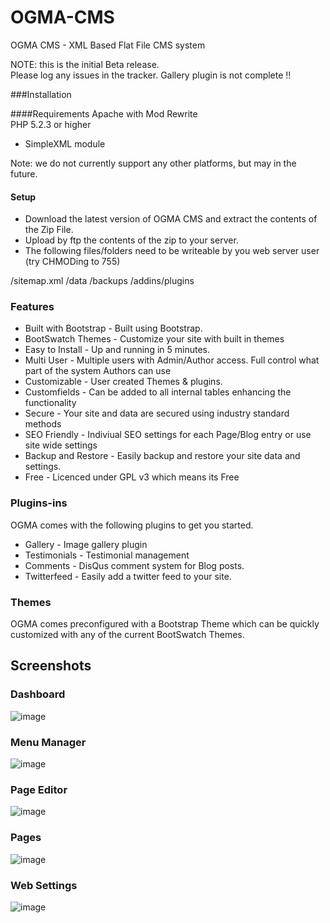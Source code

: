 OGMA-CMS
========

OGMA CMS - XML Based Flat File CMS system


NOTE: this is the initial Beta release.  
Please log any issues in the tracker. 
Gallery plugin is not complete !!

###Installation 

####Requirements 
Apache with Mod Rewrite  
PHP 5.2.3 or higher 
 - SimpleXML module

Note: we do not currently support any other platforms, but may in the future.

#### Setup

* Download the latest version of OGMA CMS and extract the contents of the Zip File.  
* Upload by ftp the contents of the zip to your server.
* The following files/folders need to be writeable by you web server user (try CHMODing to 755) 

/sitemap.xml
/data
/backups
/addins/plugins


### Features 

* Built with Bootstrap - Built using Bootstrap.  
* BootSwatch Themes - Customize your site with built in themes
* Easy to Install - Up and running in 5 minutes.  
* Multi User - Multiple users with Admin/Author access. Full control what part of the system Authors can use 
* Customizable - User created Themes & plugins.  
* Customfields - Can be added to all internal tables enhancing the functionality 
* Secure - Your site and data are secured using industry standard methods 
* SEO Friendly - Indiviual SEO settings for each Page/Blog entry or use site wide settings 
* Backup and Restore - Easily backup and restore your site data and settings.  
* Free - Licenced under GPL v3 which means its Free 

### Plugins-ins
OGMA comes with the following plugins to get you started.

- Gallery - Image gallery plugin 
- Testimonials - Testimonial management
- Comments - DisQus comment system for Blog posts. 
- Twitterfeed - Easily add a twitter feed to your site. 

### Themes
OGMA comes preconfigured with a Bootstrap Theme which can be quickly customized with any of the current BootSwatch Themes. 


## Screenshots

### Dashboard
![image](http://www.ogmacms.com/docimages/dashboard-new.png)

### Menu Manager
![image](http://www.ogmacms.com/docimages/menu.png)

### Page Editor 
![image](http://www.ogmacms.com/docimages/editor.png)

### Pages
![image](http://www.ogmacms.com/docimages/pages.png)

### Web Settings
![image](http://www.ogmacms.com/docimages/settings.png)
